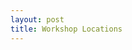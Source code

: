 ```yaml
---
layout: post
title: Workshop Locations
---
```

<link rel="stylesheet" type="text/css" href="http://bridgefoundry.org/workshop-map/workshop-map.css">
<script src="http://d3js.org/d3.v4.min.js"></script>
<script src="http://d3js.org/topojson.v2.min.js"></script>
<script src="http://bridgefoundry.org/workshop-map/workshop-map.js" type="text/javascript"></script>

<div id="map"></div>
<script>
  d3.select("#map").call(workshopMap());
</script>
